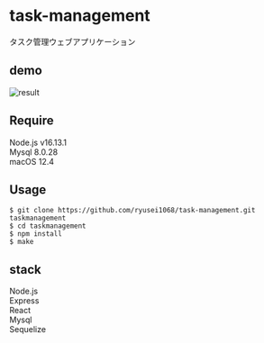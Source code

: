 # task-management
タスク管理ウェブアプリケーション  
## demo
![result](https://raw.github.com/wiki/ryusei1068/task-management/images/mcbcc-2byvn.gif)

## Require
Node.js v16.13.1  
Mysql 8.0.28  
macOS 12.4  
  
## Usage
```
$ git clone https://github.com/ryusei1068/task-management.git taskmanagement
$ cd taskmanagement
$ npm install
$ make
```


## stack  
Node.js   
Express  
React  
Mysql  
Sequelize  
